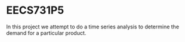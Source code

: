 # EECS731P5

In this project we attempt to do a time series analysis to determine the demand for a particular product. 
